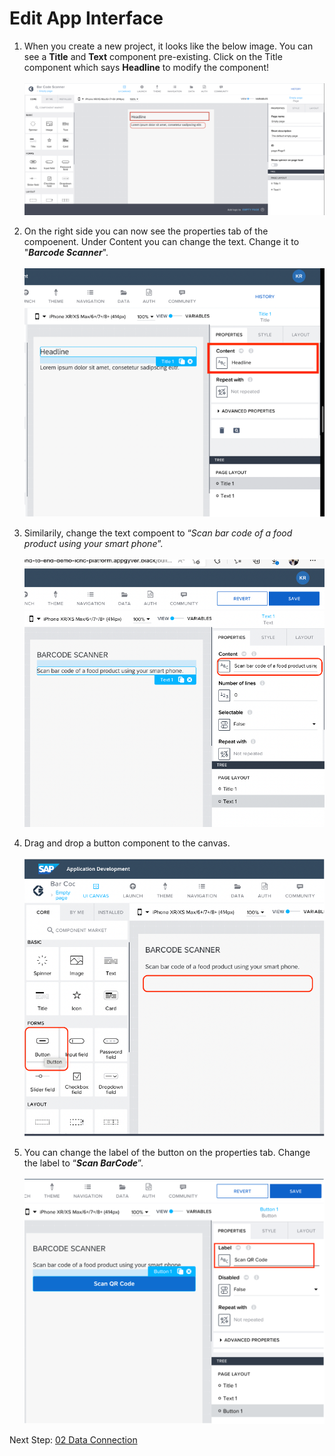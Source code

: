 
# Edit App Interface

 1. When you create a new project, it looks like the below image. You can see a <b>Title</b> and <b>Text</b> component pre-existing. Click on the Title component which says <b>Headline</b> to modify the component!<br><br>
 ![edit components](images/Edit%20Components.png)

 2. On the right side you can now see the properties tab of the compoenent. Under Content you can change the text. Change it to "<b><i>Barcode Scanner</b></i>".<br><br>
 ![Title Components](images/2.%20Change%20Title%20component.png)


 3. Similarily, change the text compoent to “<i>Scan bar code of a food product using your smart phone</i>”.<br><br>
  ![Text Components](images/3%20Change%20text%20component.png)


 4. Drag and drop a button component to the canvas.<br><br>
 ![](images/4%20Drag%20and%20drop%20button.png)

 
  5. You can change the label of the button on the properties tab. Change the label to “<b><i>Scan BarCode</b></i>”.<br><br>
  ![](images/5%20button%20label%20change.png)


Next Step: <a href="https://github.com/SAP-samples/sap-build-apps/blob/main/Workshops/front-end-applications/Bar-code-scanner-app/02%20Data%20Conenction/Readme.md"> 02 Data Connection</a>

